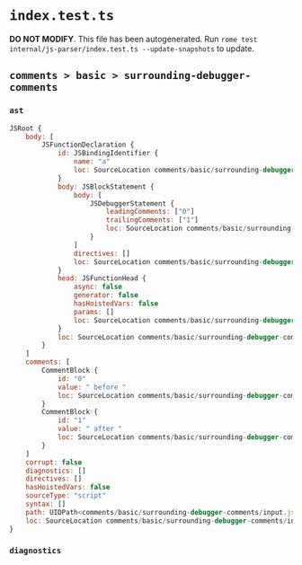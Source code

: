 # `index.test.ts`

**DO NOT MODIFY**. This file has been autogenerated. Run `rome test internal/js-parser/index.test.ts --update-snapshots` to update.

## `comments > basic > surrounding-debugger-comments`

### `ast`

```javascript
JSRoot {
	body: [
		JSFunctionDeclaration {
			id: JSBindingIdentifier {
				name: "a"
				loc: SourceLocation comments/basic/surrounding-debugger-comments/input.js 1:9-1:10 (a)
			}
			body: JSBlockStatement {
				body: [
					JSDebuggerStatement {
						leadingComments: ["0"]
						trailingComments: ["1"]
						loc: SourceLocation comments/basic/surrounding-debugger-comments/input.js 3:4-3:13
					}
				]
				directives: []
				loc: SourceLocation comments/basic/surrounding-debugger-comments/input.js 1:13-5:1
			}
			head: JSFunctionHead {
				async: false
				generator: false
				hasHoistedVars: false
				params: []
				loc: SourceLocation comments/basic/surrounding-debugger-comments/input.js 1:10-1:12
			}
			loc: SourceLocation comments/basic/surrounding-debugger-comments/input.js 1:0-5:1
		}
	]
	comments: [
		CommentBlock {
			id: "0"
			value: " before "
			loc: SourceLocation comments/basic/surrounding-debugger-comments/input.js 2:4-2:16
		}
		CommentBlock {
			id: "1"
			value: " after "
			loc: SourceLocation comments/basic/surrounding-debugger-comments/input.js 4:4-4:15
		}
	]
	corrupt: false
	diagnostics: []
	directives: []
	hasHoistedVars: false
	sourceType: "script"
	syntax: []
	path: UIDPath<comments/basic/surrounding-debugger-comments/input.js>
	loc: SourceLocation comments/basic/surrounding-debugger-comments/input.js 1:0-6:0
}
```

### `diagnostics`

```

```
